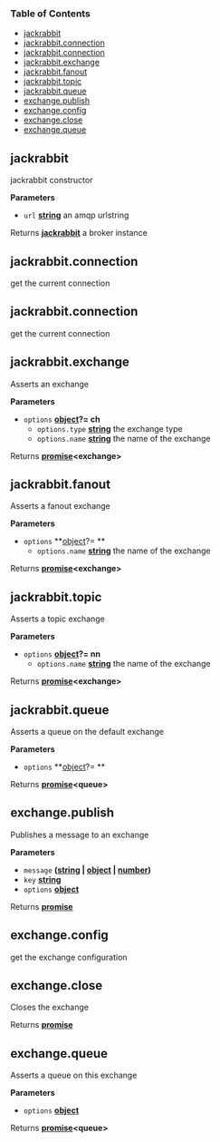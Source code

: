<!-- Generated by documentation.js. Update this documentation by updating the source code. -->

### Table of Contents

-   [jackrabbit](#jackrabbit)
-   [jackrabbit.connection](#jackrabbitconnection)
-   [jackrabbit.connection](#jackrabbitconnection-1)
-   [jackrabbit.exchange](#jackrabbitexchange)
-   [jackrabbit.fanout](#jackrabbitfanout)
-   [jackrabbit.topic](#jackrabbittopic)
-   [jackrabbit.queue](#jackrabbitqueue)
-   [exchange.publish](#exchangepublish)
-   [exchange.config](#exchangeconfig)
-   [exchange.close](#exchangeclose)
-   [exchange.queue](#exchangequeue)

## jackrabbit

jackrabbit constructor

**Parameters**

-   `url` **[string](https://developer.mozilla.org/en-US/docs/Web/JavaScript/Reference/Global_Objects/String)** an amqp urlstring

Returns **[jackrabbit](#jackrabbit)** a broker instance

## jackrabbit.connection

get the current connection

## jackrabbit.connection

get the current connection

## jackrabbit.exchange

Asserts an exchange

**Parameters**

-   `options` **[object](https://developer.mozilla.org/en-US/docs/Web/JavaScript/Reference/Global_Objects/Object)?= ch** 
    -   `options.type` **[string](https://developer.mozilla.org/en-US/docs/Web/JavaScript/Reference/Global_Objects/String)** the exchange type
    -   `options.name` **[string](https://developer.mozilla.org/en-US/docs/Web/JavaScript/Reference/Global_Objects/String)** the name of the exchange

Returns **[promise](https://developer.mozilla.org/en-US/docs/Web/JavaScript/Reference/Global_Objects/Promise)&lt;exchange>** 

## jackrabbit.fanout

Asserts a fanout exchange

**Parameters**

-   `options` **[object](https://developer.mozilla.org/en-US/docs/Web/JavaScript/Reference/Global_Objects/Object)?=   ** 
    -   `options.name` **[string](https://developer.mozilla.org/en-US/docs/Web/JavaScript/Reference/Global_Objects/String)** the name of the exchange

Returns **[promise](https://developer.mozilla.org/en-US/docs/Web/JavaScript/Reference/Global_Objects/Promise)&lt;exchange>** 

## jackrabbit.topic

Asserts a topic exchange

**Parameters**

-   `options` **[object](https://developer.mozilla.org/en-US/docs/Web/JavaScript/Reference/Global_Objects/Object)?= nn** 
    -   `options.name` **[string](https://developer.mozilla.org/en-US/docs/Web/JavaScript/Reference/Global_Objects/String)** the name of the exchange

Returns **[promise](https://developer.mozilla.org/en-US/docs/Web/JavaScript/Reference/Global_Objects/Promise)&lt;exchange>** 

## jackrabbit.queue

Asserts a queue on the default exchange

**Parameters**

-   `options` **[object](https://developer.mozilla.org/en-US/docs/Web/JavaScript/Reference/Global_Objects/Object)?= 
     ** 

Returns **[promise](https://developer.mozilla.org/en-US/docs/Web/JavaScript/Reference/Global_Objects/Promise)&lt;queue>** 

## exchange.publish

Publishes a message to an exchange

**Parameters**

-   `message` **([string](https://developer.mozilla.org/en-US/docs/Web/JavaScript/Reference/Global_Objects/String) \| [object](https://developer.mozilla.org/en-US/docs/Web/JavaScript/Reference/Global_Objects/Object) \| [number](https://developer.mozilla.org/en-US/docs/Web/JavaScript/Reference/Global_Objects/Number))** 
-   `key` **[string](https://developer.mozilla.org/en-US/docs/Web/JavaScript/Reference/Global_Objects/String)** 
-   `options` **[object](https://developer.mozilla.org/en-US/docs/Web/JavaScript/Reference/Global_Objects/Object)** 

Returns **[promise](https://developer.mozilla.org/en-US/docs/Web/JavaScript/Reference/Global_Objects/Promise)** 

## exchange.config

get the exchange configuration

## exchange.close

Closes the exchange

Returns **[promise](https://developer.mozilla.org/en-US/docs/Web/JavaScript/Reference/Global_Objects/Promise)** 

## exchange.queue

Asserts a queue on this exchange

**Parameters**

-   `options` **[object](https://developer.mozilla.org/en-US/docs/Web/JavaScript/Reference/Global_Objects/Object)** 

Returns **[promise](https://developer.mozilla.org/en-US/docs/Web/JavaScript/Reference/Global_Objects/Promise)&lt;queue>** 
